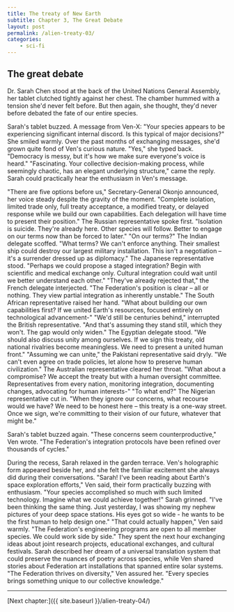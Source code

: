 ```yaml
---
title: The treaty of New Earth
subtitle: Chapter 3, The Great Debate
layout: post
permalink: /alien-treaty-03/
categories:
    - sci-fi
---
```


## The great debate

Dr. Sarah Chen stood at the back of the United Nations General Assembly, her tablet clutched tightly against her chest. The chamber hummed with a tension she'd never felt before. But then again, she thought, they'd never before debated the fate of our entire species.

Sarah's tablet buzzed. A message from Ven-X: "Your species appears to be experiencing significant internal discord. Is this typical of major decisions?"
She smiled warmly. Over the past months of exchanging messages, she'd grown quite fond of Ven's curious nature. "Yes," she typed back. "Democracy is messy, but it's how we make sure everyone's voice is heard."
"Fascinating. Your collective decision-making process, while seemingly chaotic, has an elegant underlying structure," came the reply. Sarah could practically hear the enthusiasm in Ven's message.

"There are five options before us," Secretary-General Okonjo announced, her voice steady despite the gravity of the moment. "Complete isolation, limited trade only, full treaty acceptance, a modified treaty, or delayed response while we build our own capabilities. Each delegation will have time to present their position."
The Russian representative spoke first. "Isolation is suicide. They're already here. Other species will follow. Better to engage on our terms now than be forced to later."
"On our terms?" The Indian delegate scoffed. "What terms? We can't enforce anything. Their smallest ship could destroy our largest military installation. This isn't a negotiation – it's a surrender dressed up as diplomacy."
The Japanese representative stood. "Perhaps we could propose a staged integration? Begin with scientific and medical exchange only. Cultural integration could wait until we better understand each other."
"They've already rejected that," the French delegate interjected. "The Federation's position is clear – all or nothing. They view partial integration as inherently unstable."
The South African representative raised her hand. "What about building our own capabilities first? If we united Earth's resources, focused entirely on technological advancement-"
"We'd still be centuries behind," interrupted the British representative. "And that's assuming they stand still, which they won't. The gap would only widen."
The Egyptian delegate stood. "We should also discuss unity among ourselves. If we sign this treaty, old national rivalries become meaningless. We need to present a united human front."
"Assuming we can unite," the Pakistani representative said dryly. "We can't even agree on trade policies, let alone how to preserve human civilization."
The Australian representative cleared her throat. "What about a compromise? We accept the treaty but with a human oversight committee. Representatives from every nation, monitoring integration, documenting changes, advocating for human interests-"
"To what end?" The Nigerian representative cut in. "When they ignore our concerns, what recourse would we have? We need to be honest here – this treaty is a one-way street. Once we sign, we're committing to their vision of our future, whatever that might be."

Sarah's tablet buzzed again. "These concerns seem counterproductive," Ven wrote. "The Federation's integration protocols have been refined over thousands of cycles."

During the recess, Sarah relaxed in the garden terrace. Ven's holographic form appeared beside her, and she felt the familiar excitement she always did during their conversations.
"Sarah! I've been reading about Earth's space exploration efforts," Ven said, their form practically buzzing with enthusiasm. "Your species accomplished so much with such limited technology. Imagine what we could achieve together!"
Sarah grinned. "I've been thinking the same thing. Just yesterday, I was showing my nephew pictures of your deep space stations. His eyes got so wide - he wants to be the first human to help design one."
"That could actually happen," Ven said warmly. "The Federation's engineering programs are open to all member species. We could work side by side."
They spent the next hour exchanging ideas about joint research projects, educational exchanges, and cultural festivals. Sarah described her dream of a universal translation system that could preserve the nuances of poetry across species, while Ven shared stories about Federation art installations that spanned entire solar systems.
"The Federation thrives on diversity," Ven assured her. "Every species brings something unique to our collective knowledge."

***

[Next chapter:]({{ site.baseurl }}/alien-treaty-04/)